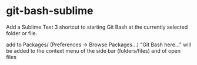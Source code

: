 # git-bash-sublime

Add a Sublime Text 3 shortcut to starting Git Bash at the currently selected folder or file.

add to Packages/ (Preferences -> Browse Packages...)
"Git Bash here..." will be added to the context menu of the side bar (folders/files) and of open files
